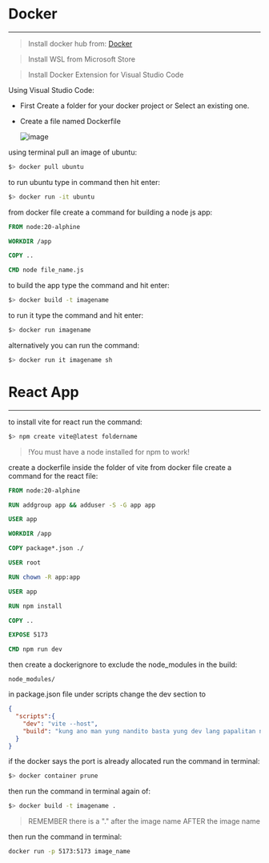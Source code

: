 # Docker 
---

> Install docker hub from: [Docker](https://www.docker.com/products/docker-hub/)

> Install WSL from Microsoft Store

> Install Docker Extension for Visual Studio Code

Using Visual Studio Code:
* First Create a folder for your docker project or Select an existing one.
* Create a file named Dockerfile

  ![image](https://github.com/Yajmee/cloud-computing-reviewer/assets/99458710/87863d80-3fe6-46d2-9d0e-d413273777bd)

using terminal pull an image of ubuntu:

```bash
$> docker pull ubuntu
```

to run ubuntu type in command then hit enter:
```bash
$> docker run -it ubuntu
```

from docker file create a command for building a node js app:
```dockerfile
FROM node:20-alphine

WORKDIR /app

COPY ..

CMD node file_name.js
```

to build the app type the command and hit enter:
```bash
$> docker build -t imagename
```


to run it type the command and hit enter:
```bash
$> docker run imagename
```

alternatively you can run the command:
```bash
$> docker run it imagename sh
```

# React App
---

to install vite for react run the command:
```bash
$> npm create vite@latest foldername
```
> !You must have a node installed for npm to work!

create a dockerfile inside the folder of vite
from docker file create a command for the react file:
```dockerfile
FROM node:20-alphine

RUN addgroup app && adduser -S -G app app

USER app

WORKDIR /app

COPY package*.json ./

USER root

RUN chown -R app:app

USER app

RUN npm install

COPY ..

EXPOSE 5173

CMD npm run dev
```


then create a dockerignore to exclude the node_modules in the build:
```.dockerignore
node_modules/
```

in package.json file under scripts change the dev section to
```json
{
  "scripts":{
    "dev": "vite --host",
    "build": "kung ano man yung nandito basta yung dev lang papalitan niyo"
  }
}
```

if the docker says the port is already allocated run the command in terminal:
```bash
$> docker container prune
```

then run the command in terminal again of:
```bash
$> docker build -t imagename .
```

> REMEMBER there is a "." after the image name AFTER the image name

then run the command in terminal:

```bash
docker run -p 5173:5173 image_name
```
